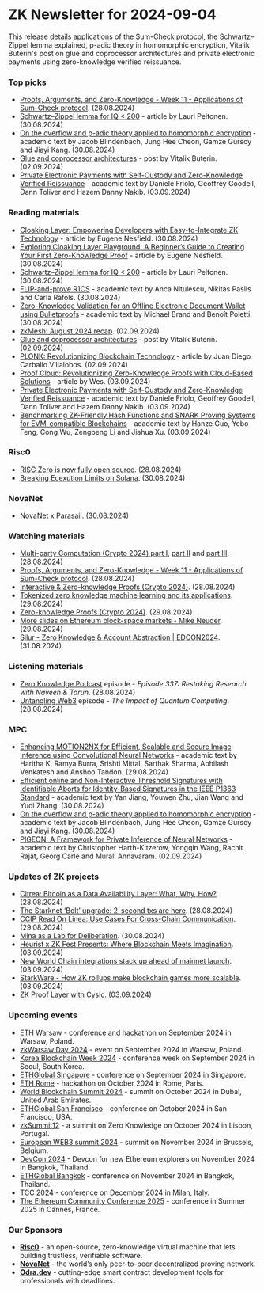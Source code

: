# ZK Newsletter for 2024-09-04
This release details applications of the Sum-Check protocol, the Schwartz–Zippel lemma explained, p-adic theory in homomorphic encryption, Vitalik Buterin's post on glue and coprocessor architectures and private electronic payments using zero-knowledge verified reissuance.

### Top picks
* [Proofs, Arguments, and Zero-Knowledge - Week 11 - Applications of Sum-Check protocol](https://www.youtube.com/watch?v=MRfBfLRFAQE). (28.08.2024)
* [Schwartz–Zippel lemma for IQ < 200](https://medium.com/@laurippeltonen/schwartz-zippel-lemma-for-iq-200-50ca2ecb3ffc) - article by Lauri Peltonen. (30.08.2024)
* [On the overflow and p-adic theory applied to homomorphic encryption](https://eprint.iacr.org/2024/1353.pdf) - academic text by Jacob Blindenbach, Jung Hee Cheon, Gamze Gürsoy and Jiayi Kang. (30.08.2024)
* [Glue and coprocessor architectures](https://vitalik.eth.limo/general/2024/09/02/gluecp.html) - post by Vitalik Buterin. (02.09.2024)
* [Private Electronic Payments with Self-Custody and Zero-Knowledge Verified Reissuance](https://arxiv.org/pdf/2409.01958) - academic text by Daniele Friolo, Geoffrey Goodell, Dann Toliver and Hazem Danny Nakib. (03.09.2024)

### Reading materials 
* [Cloaking Layer: Empowering Developers with Easy-to-Integrate ZK Technology](https://medium.com/@eugenenesfield/cloaking-layer-empowering-developers-with-easy-to-integrate-zk-technology-31e967cd9ecf) - article by Eugene Nesfield. (30.08.2024)
* [Exploring Cloaking Layer Playground: A Beginner’s Guide to Creating Your First Zero-Knowledge Proof](https://medium.com/@eugenenesfield/exploring-cloaking-layer-playground-a-beginners-guide-to-creating-your-first-zero-knowledge-proof-1c080e7abd42) - article by Eugene Nesfield. (30.08.2024)
* [Schwartz–Zippel lemma for IQ < 200](https://medium.com/@laurippeltonen/schwartz-zippel-lemma-for-iq-200-50ca2ecb3ffc) - article by Lauri Peltonen. (30.08.2024)
* [FLIP-and-prove R1CS](https://eprint.iacr.org/2024/1364.pdf) - academic text by Anca Nitulescu, Nikitas Paslis and Carla Ràfols. (30.08.2024)
* [Zero-Knowledge Validation for an Offline Electronic Document Wallet using Bulletproofs](https://eprint.iacr.org/2024/1348.pdf) - academic text by Michael Brand and Benoît Poletti. (30.08.2024)
* [zkMesh: August 2024 recap](https://zkmesh.substack.com/p/zkmesh-august-2024-recap). (02.09.2024)
* [Glue and coprocessor architectures](https://vitalik.eth.limo/general/2024/09/02/gluecp.html) - post by Vitalik Buterin. (02.09.2024)
* [PLONK: Revolutionizing Blockchain Technology](https://medium.com/@juandiegocarballo2701/plonk-revolutionizing-blockchain-technology-bb096a95f3bb) - article by Juan Diego Carballo Villalobos. (02.09.2024)
* [Proof Cloud: Revolutionizing Zero-Knowledge Proofs with Cloud-Based Solutions](https://medium.com/polyhedra-network/proof-cloud-revolutionizing-zero-knowledge-proofs-with-cloud-based-solutions-0f3b5743aa45) - article by Wes. (03.09.2024)
* [Private Electronic Payments with Self-Custody and Zero-Knowledge Verified Reissuance](https://arxiv.org/pdf/2409.01958) - academic text by Daniele Friolo, Geoffrey Goodell, Dann Toliver and Hazem Danny Nakib. (03.09.2024)
* [Benchmarking ZK-Friendly Hash Functions and SNARK Proving Systems for EVM-compatible Blockchains](https://arxiv.org/pdf/2409.01976) - academic text by Hanze Guo, Yebo Feng, Cong Wu, Zengpeng Li and Jiahua Xu. (03.09.2024)

### Risc0
* [RISC Zero is now fully open source](https://x.com/RiscZero/status/1828793754456592819). (28.08.2024)
* [Breaking Ecexution Limits on Solana](https://x.com/RiscZero/status/1829533706459242945). (30.08.2024)
 
### NovaNet 
* [NovaNet x Parasail](https://x.com/NovaNet_zkp/status/1829506021074907201). (30.08.2024)
 
### Watching materials
* [ Multi-party Computation (Crypto 2024) part I](https://www.youtube.com/watch?v=TyI6PaVJRI0), [part II](https://www.youtube.com/watch?v=uek5e5DWwzw) and [part III](https://www.youtube.com/watch?v=ia81ceuBRU4a). (28.08.2024)
* [Proofs, Arguments, and Zero-Knowledge - Week 11 - Applications of Sum-Check protocol](https://www.youtube.com/watch?v=MRfBfLRFAQE). (28.08.2024)
* [Interactive & Zero-knowledge Proofs (Crypto 2024)](https://www.youtube.com/watch?v=d37qocvTYk4). (28.08.2024)
* [Tokenized zero knowledge machine learning and its applications](https://www.youtube.com/watch?v=ZeyOp5PESfk). (29.08.2024)
* [Zero-knowledge Proofs (Crypto 2024)](https://www.youtube.com/watch?v=SbtnLV6P24c). (29.08.2024)
* [More slides on Ethereum block-space markets - Mike Neuder](https://www.youtube.com/watch?v=QK5DRazNHnA). (29.08.2024)
* [Silur - Zero Knowledge & Account Abstraction | EDCON2024](https://www.youtube.com/watch?v=2a8E_rCY-Ko). (31.08.2024)
 
### Listening materials
* [Zero Knowledge Podcast]() episode - *Episode 337: Restaking Research with Naveen & Tarun*. (28.08.2024)
* [Untangling Web3](https://open.spotify.com/episode/063AO3FDIcK5hs1oSS7uSn?si=f28af8bcfecc47c6) episode - *The Impact of Quantum Computing*. (28.08.2024)

### MPC
* [Enhancing MOTION2NX for Efficient, Scalable and Secure Image Inference using Convolutional Neural Networks](https://arxiv.org/pdf/2408.16387) - academic text by Haritha K, Ramya Burra, Srishti Mittal, Sarthak Sharma, Abhilash Venkatesh and Anshoo Tandon. (29.08.2024)
* [Efficient online and Non-Interactive Threshold Signatures with Identifiable Aborts for Identity-Based Signatures in the IEEE P1363 Standard](https://eprint.iacr.org/2024/1333.pdf) - academic text by Yan Jiang, Youwen Zhu, Jian Wang and Yudi Zhang. (30.08.2024)
* [On the overflow and p-adic theory applied to homomorphic encryption](https://eprint.iacr.org/2024/1353.pdf) - academic text by Jacob Blindenbach, Jung Hee Cheon, Gamze Gürsoy and Jiayi Kang. (30.08.2024)
* [PIGEON: A Framework for Private Inference of Neural Networks](https://eprint.iacr.org/2024/1371.pdf) - academic text by Christopher Harth-Kitzerow, Yongqin Wang, Rachit Rajat, Georg Carle and Murali Annavaram. (02.09.2024)
 
### Updates of ZK projects
* [Citrea: Bitcoin as a Data Availability Layer: What, Why, How?](https://www.blog.citrea.xyz/bitcoin-as-a-data-availability-layer-what-why-how/). (28.08.2024)
* [The Starknet ‘Bolt’ upgrade: 2-second txs are here](https://www.starknet.io/blog/bolt-version-upgrade/). (28.08.2024)
* [CCIP Read On Linea: Use Cases For Cross-Chain Communication](https://linea.mirror.xyz/TZEGOvzd9wxMqLsn49q5iZp5ld6VskvWtn633M0zUIo). (29.08.2024)
* [Mina as a Lab for Deliberation](https://minaprotocol.com/blog/mina-as-a-lab-for-deliberation). (30.08.2024)
* [Heurist x ZK Fest Presents: Where Blockchain Meets Imagination](https://heuristai.medium.com/heurist-x-zk-fest-presents-where-blockchain-meets-imagination-ed6d86248eb6). (03.09.2024)
* [New World Chain integrations stack up ahead of mainnet launch](https://worldcoin.org/blog/announcements/new-world-chain-integrations-stack-up-ahead-mainnet-launch). (03.09.2024)
* [StarkWare - How ZK rollups make blockchain games more scalable](https://starkware.co/blog/zk-rollups-make-blockchain-games-more-scalable/). (03.09.2024)
* [ZK Proof Layer with Cysic](https://medium.com/@b0x_in/zk-proof-layer-with-cysic-b196adcbaef7). (03.09.2024)
 
### Upcoming events
* [ETH Warsaw](https://www.ethwarsaw.dev/) - conference and hackathon on September 2024 in Warsaw, Poland.
* [zkWarsaw Day 2024](https://zkwarsaw.dev/) - event on September 2024 in Warsaw, Poland.
* [Korea Blockchain Week 2024](https://koreablockchainweek.com/) - conference week on September 2024 in Seoul, South Korea.
* [ETHGlobal Singapore](https://ethglobal.com/events/singapore2024) - conference on September 2024 in Singapore.
* [ETH Rome](https://form.jotform.com/241011812625343) - hackathon on October 2024 in Rome, Paris.
* [World Blockchain Summit 2024](https://worldblockchainsummit.com/dxb-oct-24/) - summit on October 2024 in Dubai, United Arab Emirates.
* [ETHGlobal San Francisco](https://ethglobal.com/events/sanfrancisco2024) - conference on October 2024 in San Francisco, USA.
* [zkSummit12](https://www.zksummit.com/) - a summit on Zero Knowledge on October 2024 in Lisbon, Portugal.
* [European WEB3 summit 2024](https://www.web3eurosummit.eu/) - summit on November 2024 in Brussels, Belgium.
* [DevCon 2024](https://devcon.org/) - Devcon for new Ethereum explorers on November 2024 in Bangkok, Thailand.
* [ETHGlobal Bangkok](https://ethglobal.com/events/bangkok) - conference on November 2024 in Bangkok, Thailand. 
* [TCC 2024](https://tcc.iacr.org/2024/) - conference on December 2024 in Milan, Italy.
* [The Ethereum Community Conference 2025](https://ethcc.io/) - conference in Summer 2025 in Cannes, France.

### Our Sponsors
* **[Risc0](https://www.risczero.com/)** - an open-source, zero-knowledge virtual machine that lets building trustless, verifiable software.
* **[NovaNet](https://www.novanet.xyz/)** - the world’s only peer-to-peer decentralized proving network.
* **[Odra.dev](https://odra.dev)** - cutting-edge smart contract development tools for professionals with deadlines.
